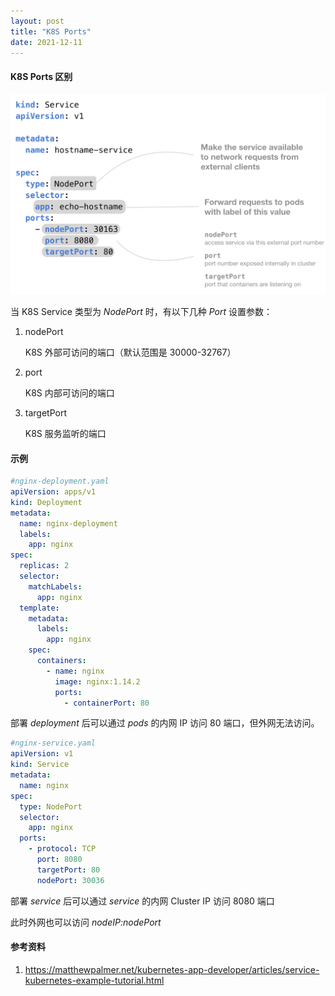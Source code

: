 ```yaml
---
layout: post
title: "K8S Ports"
date: 2021-12-11
---
```


#### **K8S Ports 区别**

![service-annotated.png](/assets/service-annotated.png)

当 K8S Service 类型为 _NodePort_ 时，有以下几种 _Port_ 设置参数：

1. nodePort

   K8S 外部可访问的端口（默认范围是 30000-32767）

2. port

   K8S 内部可访问的端口

3. targetPort

   K8S 服务监听的端口

#### **示例**

```yaml
#nginx-deployment.yaml
apiVersion: apps/v1
kind: Deployment
metadata:
  name: nginx-deployment
  labels:
    app: nginx
spec:
  replicas: 2
  selector:
    matchLabels:
      app: nginx
  template:
    metadata:
      labels:
        app: nginx
    spec:
      containers:
        - name: nginx
          image: nginx:1.14.2
          ports:
            - containerPort: 80
```

部署 _deployment_ 后可以通过 _pods_ 的内网 IP 访问 80 端口，但外网无法访问。

```yaml
#nginx-service.yaml
apiVersion: v1
kind: Service
metadata:
  name: nginx
spec:
  type: NodePort
  selector:
    app: nginx
  ports:
    - protocol: TCP
      port: 8080
      targetPort: 80
      nodePort: 30036
```

部署 _service_ 后可以通过 _service_ 的内网 Cluster IP 访问 8080 端口

此时外网也可以访问 _nodeIP:nodePort_

#### **参考资料**

1. <https://matthewpalmer.net/kubernetes-app-developer/articles/service-kubernetes-example-tutorial.html>
